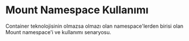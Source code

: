 # Mount Namespace Kullanımı
Container teknolojisinin olmazsa olmazı olan namespace'lerden birisi olan Mount namespace'i ve kullanımı senaryosu.
